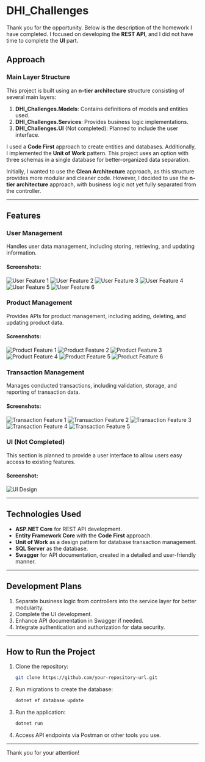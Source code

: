 # DHI_Challenges

Thank you for the opportunity. Below is the description of the homework I have completed. I focused on developing the **REST API**, and I did not have time to complete the **UI** part.

## Approach

### Main Layer Structure
This project is built using an **n-tier architecture** structure consisting of several main layers:

1. **DHI_Challenges.Models**: Contains definitions of models and entities used.
2. **DHI_Challenges.Services**: Provides business logic implementations.
3. **DHI_Challenges.UI** (Not completed): Planned to include the user interface.

I used a **Code First** approach to create entities and databases. Additionally, I implemented the **Unit of Work** pattern. This project uses an option with three schemas in a single database for better-organized data separation.

Initially, I wanted to use the **Clean Architecture** approach, as this structure provides more modular and cleaner code. However, I decided to use the **n-tier architecture** approach, with business logic not yet fully separated from the controller.

---

## Features

### User Management
Handles user data management, including storing, retrieving, and updating information.

#### Screenshots:
![User Feature 1](https://github.com/user-attachments/assets/5ed74f51-2d21-47ff-a50a-cfb0ed601a6e)
![User Feature 2](https://github.com/user-attachments/assets/d0a60ba1-7d4b-4b1c-9b3b-913ab67a0a7f)
![User Feature 3](https://github.com/user-attachments/assets/068a4040-4307-4ead-af7a-c7d9172242ee)
![User Feature 4](https://github.com/user-attachments/assets/406bb94c-1105-4b1b-9d97-d991e66d5353)
![User Feature 5](https://github.com/user-attachments/assets/225a494c-86f8-4521-a5a4-f3b2d118543e)
![User Feature 6](https://github.com/user-attachments/assets/a0984b05-650e-4599-a575-c70caa55b81a)

### Product Management
Provides APIs for product management, including adding, deleting, and updating product data.

#### Screenshots:
![Product Feature 1](https://github.com/user-attachments/assets/7dac037a-c84a-4d38-bd3e-f7046424e526)
![Product Feature 2](https://github.com/user-attachments/assets/c62d7c70-01bf-46d8-84ec-2153922b828d)
![Product Feature 3](https://github.com/user-attachments/assets/2362e3da-a950-4772-a3a7-4dc2b15d8722)
![Product Feature 4](https://github.com/user-attachments/assets/6b89e96e-9f46-4325-92a0-8b67fcc08f5c)
![Product Feature 5](https://github.com/user-attachments/assets/a53e788b-1816-43e7-8cae-79d40905320e)
![Product Feature 6](https://github.com/user-attachments/assets/8a3dc3b6-f17b-4276-952e-b34c4a8a8567)

### Transaction Management
Manages conducted transactions, including validation, storage, and reporting of transaction data.

#### Screenshots:
![Transaction Feature 1](https://github.com/user-attachments/assets/8ffdc898-9d7f-464c-8e93-cba4e9b37031)
![Transaction Feature 2](https://github.com/user-attachments/assets/e42e3de9-03cf-483d-8065-70aa8bacc46f)
![Transaction Feature 3](https://github.com/user-attachments/assets/80210777-aefc-4056-afd6-5b9aec679d7b)
![Transaction Feature 4](https://github.com/user-attachments/assets/465ba051-b068-41fc-8cf8-00369b8afb10)
![Transaction Feature 5](https://github.com/user-attachments/assets/45f7b206-f66b-4fb3-b44a-8b157c8bb6a8)

### UI (Not Completed)
This section is planned to provide a user interface to allow users easy access to existing features.

#### Screenshot:
![UI Design](https://github.com/user-attachments/assets/27e64e24-fdd0-43ad-a4ba-8b600b3090e1)

---

## Technologies Used
- **ASP.NET Core** for REST API development.
- **Entity Framework Core** with the **Code First** approach.
- **Unit of Work** as a design pattern for database transaction management.
- **SQL Server** as the database.
- **Swagger** for API documentation, created in a detailed and user-friendly manner.

---

## Development Plans
1. Separate business logic from controllers into the service layer for better modularity.
2. Complete the UI development.
3. Enhance API documentation in Swagger if needed.
4. Integrate authentication and authorization for data security.

---

## How to Run the Project

1. Clone the repository:
   ```bash
   git clone https://github.com/your-repository-url.git
   ```

2. Run migrations to create the database:
   ```bash
   dotnet ef database update
   ```

3. Run the application:
   ```bash
   dotnet run
   ```

4. Access API endpoints via Postman or other tools you use.

---

Thank you for your attention!

